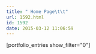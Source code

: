 ```yaml
---
title: " Home Page\t\t"
url: 1592.html
id: 1592
date: 2015-03-12 11:06:59
---
```


\[portfolio\_entries show\_filter="0"\]